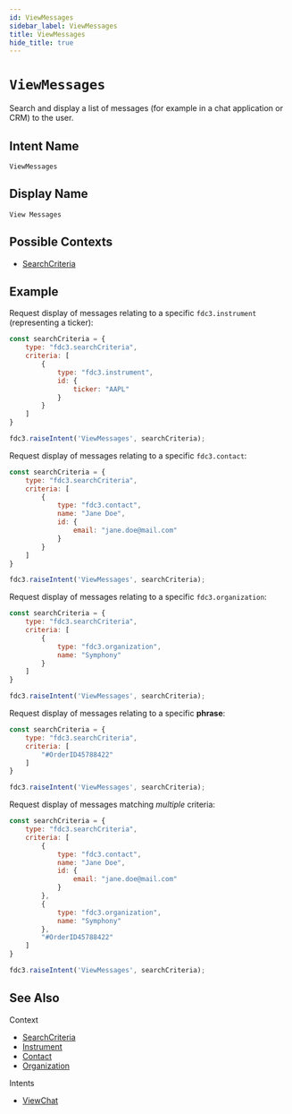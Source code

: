 ```yaml
---
id: ViewMessages
sidebar_label: ViewMessages
title: ViewMessages
hide_title: true
---
```

# `ViewMessages`

Search and display a list of messages (for example in a chat application or CRM) to the user. 

## Intent Name

`ViewMessages`

## Display Name

`View Messages`

## Possible Contexts

* [SearchCriteria](../../context/ref/SearchCriteria)

## Example

Request display of messages relating to a specific `fdc3.instrument` (representing a ticker):
```js
const searchCriteria = {
    type: "fdc3.searchCriteria",
    criteria: [
        {
            type: "fdc3.instrument",
            id: {
                ticker: "AAPL"
            }
        }
    ]
}

fdc3.raiseIntent('ViewMessages', searchCriteria);
```

Request display of messages relating to a specific `fdc3.contact`:

```js
const searchCriteria = {
    type: "fdc3.searchCriteria",
    criteria: [
        {
            type: "fdc3.contact",
            name: "Jane Doe",
            id: {
                email: "jane.doe@mail.com"
            }
        }
    ]
}

fdc3.raiseIntent('ViewMessages', searchCriteria);
```

Request display of messages relating to a specific `fdc3.organization`:

```js
const searchCriteria = {
    type: "fdc3.searchCriteria",
    criteria: [
        {
            type: "fdc3.organization",
            name: "Symphony"
        }
    ]
}

fdc3.raiseIntent('ViewMessages', searchCriteria);
```

Request display of messages relating to a specific **phrase**:

```js
const searchCriteria = {
    type: "fdc3.searchCriteria",
    criteria: [
        "#OrderID45788422"
    ]
}

fdc3.raiseIntent('ViewMessages', searchCriteria);
```

Request display of messages matching _multiple_ criteria:
```js
const searchCriteria = {
    type: "fdc3.searchCriteria",
    criteria: [
        {
            type: "fdc3.contact",
            name: "Jane Doe",
            id: {
                email: "jane.doe@mail.com"
            }
        },
        {
            type: "fdc3.organization",
            name: "Symphony"
        },
        "#OrderID45788422"
    ]
}

fdc3.raiseIntent('ViewMessages', searchCriteria);
```

## See Also

Context

* [SearchCriteria](../../context/ref/SearchCriteria)
* [Instrument](../../context/ref/Instrument)
* [Contact](../../context/ref/Contact)
* [Organization](../../context/ref/Organization)

Intents

* [ViewChat](ViewChat)